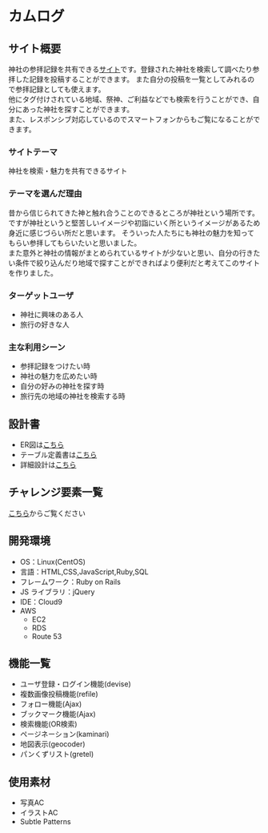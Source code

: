 # カムログ

## サイト概要

神社の参拝記録を共有できる[サイト](https://kamulog.work/)です。登録された神社を検索して調べたり参拝した記録を投稿することができます。
また自分の投稿を一覧としてみれるので参拝記録としても使えます。<br>
他にタグ付けされている地域、祭神、ご利益などでも検索を行うことができ、自分にあった神社を探すことができます。
<br>
また、レスポンシブ対応しているのでスマートフォンからもご覧になることができます。

### サイトテーマ

神社を検索・魅力を共有できるサイト

### テーマを選んだ理由

昔から信じられてきた神と触れ合うことのできるところが神社という場所です。ですが神社というと堅苦しいイメージや初詣にいく所というイメージがあるため身近に感じづらい所だと思います。
そういった人たちにも神社の魅力を知ってもらい参拝してもらいたいと思いました。<br>
また意外と神社の情報がまとめられているサイトが少ないと思い、自分の行きたい条件で絞り込んだり地域で探すことができればより便利だと考えてこのサイトを作りました。

### ターゲットユーザ

- 神社に興味のある人
- 旅行の好きな人

### 主な利用シーン

- 参拝記録をつけたい時
- 神社の魅力を広めたい時
- 自分の好みの神社を探す時
- 旅行先の地域の神社を検索する時

## 設計書

- ER図は[こちら](https://app.diagrams.net/#G1uRzK2DnQTD5jFAyO-3V-AFTyq5HuPjns)
- テーブル定義書は[こちら](https://docs.google.com/spreadsheets/d/1kXijU_LJGV37g3FAqLibbZIgqlbEcTfK7SA6ixmzj8w/edit?usp=sharing)
- 詳細設計は[こちら](https://docs.google.com/spreadsheets/d/175DfXX7WNZVmQWE8exeQ8gM04tY8oUzKX_t54QA1ph8/edit#gid=2133469642)

## チャレンジ要素一覧

[こちら](https://docs.google.com/spreadsheets/d/1uoir5MDhX7go7nGcF8-9XEk_jRZC2F4Ux4tzTZvyF0o/edit?usp=sharing)からご覧ください

## 開発環境

- OS：Linux(CentOS)
- 言語：HTML,CSS,JavaScript,Ruby,SQL
- フレームワーク：Ruby on Rails
- JS ライブラリ：jQuery
- IDE：Cloud9
- AWS
  - EC2
  - RDS
  - Route 53

## 機能一覧
- ユーザ登録・ログイン機能(devise)
- 複数画像投稿機能(refile)
- フォロー機能(Ajax)
- ブックマーク機能(Ajax)
- 検索機能(OR検索)
- ページネーション(kaminari)
- 地図表示(geocoder)
- パンくずリスト(gretel)

## 使用素材

- 写真AC
- イラストAC
- Subtle Patterns
